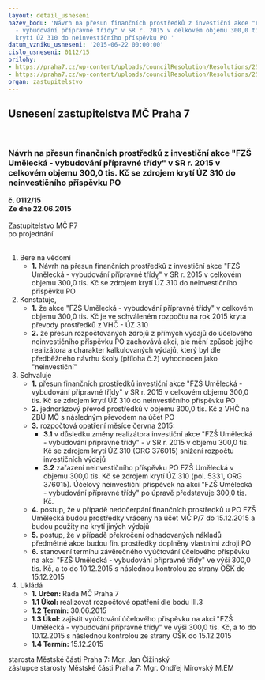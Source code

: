 ```yaml
---
layout: detail_usneseni
nazev_bodu: 'Návrh na přesun finančních prostředků z investiční akce "FZŠ Umělecká
  - vybudování přípravné třídy" v SR r. 2015 v celkovém objemu 300,0 tis. Kč se zdrojem
  krytí ÚZ 310 do neinvestičního příspěvku PO '
datum_vzniku_usneseni: '2015-06-22 00:00:00'
cislo_usneseni: 0112/15
prilohy:
- https://praha7.cz/wp-content/uploads/councilResolution/Resolutions/25483/5-15-p%c5%99.1_d%c5%afvodov%c3%a1_zpr%c3%a1va_um%c4%9bleck%c3%a1.doc
- https://praha7.cz/wp-content/uploads/councilResolution/Resolutions/25483/5-15-p%c5%99.2_n%c3%a1klady_na_pt_um%c4%9bleck%c3%a1.doc
organ: zastupitelstvo
---
```

<div id="ucUsn_pList" class="usn">
	<span><h2>Usnesení zastupitelstva MČ Praha 7 </h2>
<br></span><div class="standBody">
<span><h3>Návrh na přesun finančních prostředků z investiční akce "FZŠ Umělecká - vybudování přípravné třídy" v SR r. 2015 v celkovém objemu 300,0 tis. Kč se zdrojem krytí ÚZ 310 do neinvestičního příspěvku PO </h3></span><div class="center">
		<strong>č. 0112/15</strong><br>
	</div>
<div class="center">
		<strong>Ze dne 22.06.2015</strong><br><br>
	</div>Zastupitelstvo MČ P7<br> po projednání<br><br><ol>
<li>Bere na vědomí<ul><li>
<strong>1.</strong> Návrh na přesun finančních prostředků z investiční akce "FZŠ Umělecká - vybudování přípravné třídy" v SR r. 2015 v celkovém objemu 300,0 tis. Kč se zdrojem krytí ÚZ 310 do neinvestičního příspěvku PO </li></ul>
</li>
<li>Konstatuje,<ul>
<li>
<strong>1.</strong> že akce  "FZŠ Umělecká - vybudování přípravné třídy" v celkovém objemu 300,0 tis. Kč je ve schváleném rozpočtu na rok 2015 kryta převody prostředků z VHČ - ÚZ 310 </li>
<li>
<strong>2.</strong> že přesun rozpočtovaných zdrojů z přímých výdajů do účelového neinvestičního příspěvku PO zachovává akci, ale mění způsob jejího realizátora a charakter kalkulovaných výdajů, který byl dle předběžného návrhu školy (příloha č.2) vyhodnocen jako "neinvestiční"</li>
</ul>
</li>
<li>Schvaluje<ul>
<li>
<strong>1.</strong> přesun finančních prostředků investiční akce "FZŠ Umělecká - vybudování přípravné třídy" v SR r. 2015  v celkovém objemu 300,0 tis. Kč se zdrojem krytí ÚZ 310 do neinvestičního příspěvku PO</li>
<li>
<strong>2.</strong> jednorázový převod prostředků v objemu 300,0 tis. Kč z VHČ na ZBÚ MČ s následným převodem na účet PO</li>
<li>
<strong>3.</strong> rozpočtová opatření měsíce června  2015:<ul>
<li>
<strong>3.1</strong> v důsledku změny realizátora  investiční akce "FZŠ Umělecká - vybudování přípravné třídy" - v SR r. 2015 v objemu 300,0 tis. Kč se zdrojem krytí ÚZ 310 (ORG 376015) snížení rozpočtu investičních výdajů</li>
<li>
<strong>3.2</strong> zařazení neinvestičního příspěvku PO FZŠ Umělecká v  objemu 300,0 tis. Kč se zdrojem krytí ÚZ 310 (pol. 5331, ORG 376015). Účelový neinvestiční příspěvek na akci "FZŠ Umělecká - vybudování přípravné třídy" po úpravě  představuje 300,0 tis. Kč. </li>
</ul>
</li>
<li>
<strong>4.</strong> postup, že v případě nedočerpání finančních prostředků u PO  FZŠ Umělecká budou  prostředky vráceny na účet MČ P/7 do 15.12.2015 a budou použity na krytí jiných výdajů</li>
<li>
<strong>5.</strong> postup, že v případě překročení odhadovaných nákladů předmětné akce budou fin. prostředky doplněny vlastními zdroji PO</li>
<li>
<strong>6.</strong> stanovení termínu závěrečného vyúčtování účelového příspěvku na akci  "FZŠ Umělecká - vybudování přípravné třídy" ve výši 300,0 tis. Kč, a to do 10.12.2015 s následnou kontrolou ze strany OŠK do 15.12.2015 </li>
</ul>
</li>
<li>Ukládá<ul>
<li>
<strong>1. Určen: </strong>Rada MČ Praha 7</li>
<li>
<strong>1.1 Úkol: </strong>realizovat rozpočtové opatření dle bodu III.3  </li>
<li>
<strong>1.2 Termín: </strong>30.06.2015</li>
<li>
<strong>1.3 Úkol: </strong>zajistit vyúčtování účelového příspěvku na akci  "FZŠ Umělecká - vybudování přípravné třídy" ve výši 300,0 tis. Kč, a to do 10.12.2015 s následnou kontrolou ze strany OŠK do 15.12.2015  </li>
<li>
<strong>1.4 Termín: </strong>15.12.2015</li>
</ul>
</li>
</ol>starosta Městské části Praha 7: Mgr. Jan Čižinský<br>zástupce starosty Městské části Praha 7: Mgr. Ondřej Mirovský M.EM
</div>
</div>